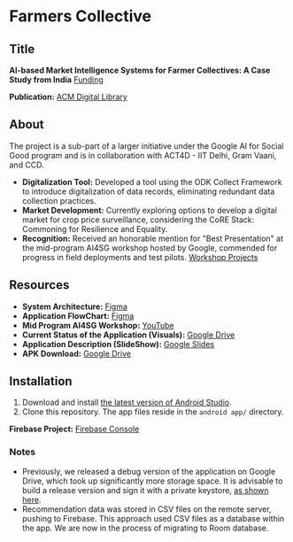 # Farmers Collective

## Title
**AI-based Market Intelligence Systems for Farmer Collectives: A Case Study from India** [Funding](https://drive.google.com/file/d/1pkqTaaMOIHWkB5ayBQtXoK61rBnOsAx0/view)

**Publication:** [ACM Digital Library](https://dl.acm.org/doi/10.1145/3609262)

## About
The project is a sub-part of a larger initiative under the Google AI for Social Good program and is in collaboration with ACT4D - IIT Delhi, Gram Vaani, and CCD.

- **Digitalization Tool:** Developed a tool using the ODK Collect Framework to introduce digitalization of data records, eliminating redundant data collection practices.
- **Market Development:** Currently exploring options to develop a digital market for crop price surveillance, considering the CoRE Stack: Commoning for Resilience and Equality.
- **Recognition:** Received an honorable mention for "Best Presentation" at the mid-program AI4SG workshop hosted by Google, commended for progress in field deployments and test pilots. [Workshop Projects](https://sites.google.com/view/aiforsocialgoodworkshop/2021-projects/ai4sg-workshop-7-10-feb-22)

## Resources

- **System Architecture:** [Figma](https://www.figma.com/file/FxrJba3VazzLoQwDRo8qkZ/CCD-App)
- **Application FlowChart:** [Figma](https://www.figma.com/file/XqE6NrQ4jf9Hglowd6YjBA/FlowChart)
- **Mid Program AI4SG Workshop:** [YouTube](https://www.youtube.com/watch?v=CBejp1uK55c&t=1835s)
- **Current Status of the Application (Visuals):** [Google Drive](https://drive.google.com/file/d/1Lhp8tbWW9vtFGcLZf8ANXB4qR5ED-4Kz/view?usp=sharing)
- **Application Description (SlideShow):** [Google Slides](https://docs.google.com/presentation/d/1aJQr4w4535DM4W9SDmgYJvEZIvhNGMgpx35XLd3NYpc/edit?usp=sharing)
- **APK Download:** [Google Drive](https://drive.google.com/file/d/1r8o56TbB2xRj05T3IODPna4LZyfbWrDG/view?usp=sharing)

## Installation

1. Download and install [the latest version of Android Studio](https://developer.android.com/studio).
2. Clone this repository. The app files reside in the `android app/` directory.

**Firebase Project:** [Firebase Console](https://console.firebase.google.com/u/1/project/appccd-6ee6a/overview)

### Notes

- Previously, we released a debug version of the application on Google Drive, which took up significantly more storage space. It is advisable to build a release version and sign it with a private keystore, [as shown here](https://developer.android.com/studio/publish/app-signing).
- Recommendation data was stored in CSV files on the remote server, pushing to Firebase. This approach used CSV files as a database within the app. We are now in the process of migrating to Room database.
